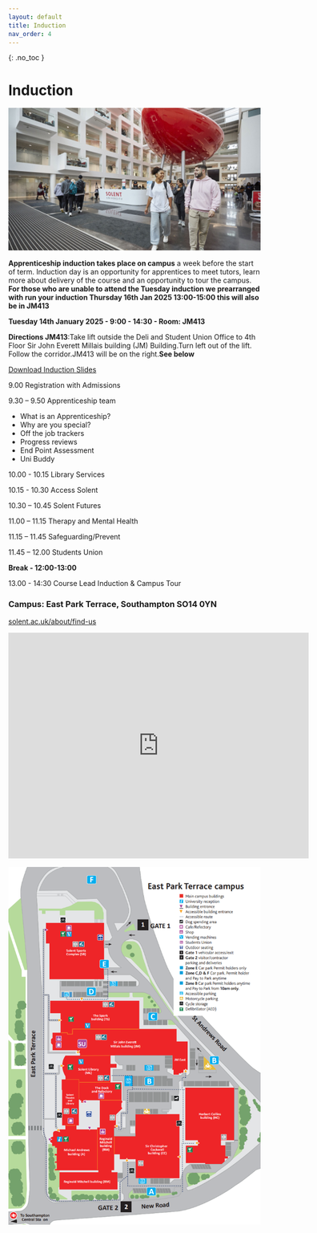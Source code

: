 ```yaml
---
layout: default
title: Induction
nav_order: 4
---
```


{: .no_toc }

# Induction

![](images/spark-gallery-1.xe359e3c0.jpg)

**Apprenticeship induction takes place on campus** a week before the start of term. Induction day is an opportunity for apprentices to meet tutors, learn more about delivery of the course and an opportunity to tour the campus. **For those who are unable to attend the Tuesday induction we prearranged with run your induction Thursday 16th Jan 2025 13:00-15:00 this will also be in JM413**

**Tuesday 14th January 2025 - 9:00 - 14:30 - Room: JM413**

**Directions JM413**:Take lift outside the Deli and Student Union Office to 4th Floor Sir John Everett Millais building (JM) Building.Turn left out of the lift. Follow the corridor.JM413 will be on the right.**See below**

[Download Induction Slides](info/Data-Analyst-Apprenticeship-jan-25.pptx)

9.00 Registration with Admissions

9.30 – 9.50 Apprenticeship team

* What is an Apprenticeship?
* Why are you special?
* Off the job trackers
* Progress reviews
* End Point Assessment
* Uni Buddy

10.00 - 10.15 Library Services

10.15 - 10.30 Access Solent

10.30 – 10.45 Solent Futures

11.00 – 11.15 Therapy and Mental Health

11.15 – 11.45 Safeguarding/Prevent

11.45 – 12.00 Students Union

**Break - 12:00-13:00**

13.00 - 14:30 Course Lead Induction & Campus Tour


### Campus: East Park Terrace, Southampton SO14 0YN

[solent.ac.uk/about/find-us](https://www.solent.ac.uk/about/find-us)

<iframe src="https://www.google.com/maps/embed?pb=!1m18!1m12!1m3!1d2515.8322225061675!2d-1.402574148061115!3d50.908320479440754!2m3!1f0!2f0!3f0!3m2!1i1024!2i768!4f13.1!3m3!1m2!1s0x487476b1943c33e9%3A0x7b3d2a7c433db059!2sSolent%20University!5e0!3m2!1sen!2suk!4v1658263361358!5m2!1sen!2suk" width="600" height="450" style="border:0;" allowfullscreen="" loading="lazy" referrerpolicy="no-referrer-when-downgrade"></iframe>

![](images/JM_Plan.png)

